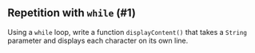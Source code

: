 ## Repetition with `while` (#1)

Using a `while` loop, write a function `displayContent()` that takes a
`String` parameter and displays each character on its own line.

